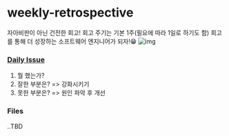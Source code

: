 # weekly-retrospective
자아비판이 아닌 건전한 회고! 회고 주기는 기본 1주(필요에 따라 1일로 하기도 함) 회고를 통해 더 성장하는 소프트웨어 엔지니어가 되자!😁
![img](https://miro.medium.com/max/3816/1*cvnWXRKpbiMNPAUz5Vex9A.png)
### [Daily Issue](https://github.com/ready-techie/daily-Retrospective/issues)
1. 뭘 했는가?
2. 잘한 부분은? => 강화시키기
3. 못한 부분은? => 원인 파악 후 개선

### Files
..TBD
